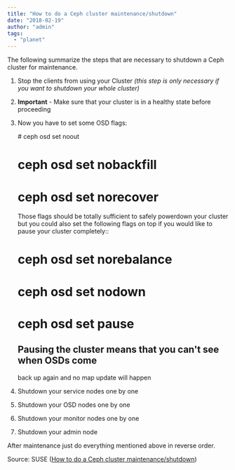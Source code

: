```yaml
---
title: "How to do a Ceph cluster maintenance/shutdown"
date: "2018-02-19"
author: "admin"
tags: 
  - "planet"
---
```


The following summarize the steps that are necessary to shutdown a Ceph cluster for maintenance.

1. Stop the clients from using your Cluster _(this step is only necessary if you want to shutdown your whole cluster)_
    
2. **Important** - Make sure that your cluster is in a healthy state before proceeding
    
3. Now you have to set some OSD flags:
    
    \# ceph osd set noout
    # ceph osd set nobackfill
    # ceph osd set norecover
    
    Those flags should be totally sufficient to safely powerdown your cluster but you
    could also set the following flags on top if you would like to pause your cluster completely::
    
    # ceph osd set norebalance
    # ceph osd set nodown
    # ceph osd set pause
    
    ## Pausing the cluster means that you can't see when OSDs come
    back up again and no map update will happen
    
4. Shutdown your service nodes one by one
    
5. Shutdown your OSD nodes one by one
    
6. Shutdown your monitor nodes one by one
    
7. Shutdown your admin node
    

After maintenance just do everything mentioned above in reverse order.

Source: SUSE ([How to do a Ceph cluster maintenance/shutdown](http://openattic.org/posts/how-to-do-a-ceph-cluster-maintenanceshutdown/))
